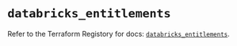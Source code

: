 # `databricks_entitlements`

Refer to the Terraform Registory for docs: [`databricks_entitlements`](https://registry.terraform.io/providers/databricks/databricks/1.32.0/docs/resources/entitlements).
